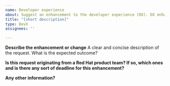 ```yaml
---
name: Developer experience
about: Suggest an enhancement to the developer experience (DX). DX enhancements improve experience for those building UIs with PatternFly, but have little to no end user impact.
title: "[short description]"
type: DevX
assignees: ''

---
```

**Describe the enhancement or change**
A clear and concise description of the request. What is the expected outcome?

**Is this request originating from a Red Hat product team? If so, which ones and is there any sort of deadline for this enhancement?**

**Any other information?**